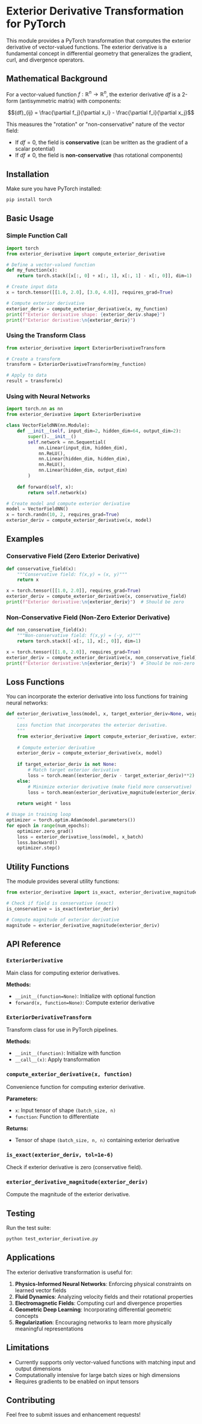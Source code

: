 # Exterior Derivative Transformation for PyTorch

This module provides a PyTorch transformation that computes the exterior derivative of vector-valued functions. The exterior derivative is a fundamental concept in differential geometry that generalizes the gradient, curl, and divergence operators.

## Mathematical Background

For a vector-valued function $f: \mathbb{R}^n \to \mathbb{R}^n$, the exterior derivative $df$ is a 2-form (antisymmetric matrix) with components:

$$(df)_{ij} = \frac{\partial f_j}{\partial x_i} - \frac{\partial f_i}{\partial x_j}$$

This measures the "rotation" or "non-conservative" nature of the vector field:
- If $df = 0$, the field is **conservative** (can be written as the gradient of a scalar potential)
- If $df \neq 0$, the field is **non-conservative** (has rotational components)

## Installation

Make sure you have PyTorch installed:
```bash
pip install torch
```

## Basic Usage

### Simple Function Call

```python
import torch
from exterior_derivative import compute_exterior_derivative

# Define a vector-valued function
def my_function(x):
    return torch.stack([x[:, 0] + x[:, 1], x[:, 1] - x[:, 0]], dim=1)

# Create input data
x = torch.tensor([[1.0, 2.0], [3.0, 4.0]], requires_grad=True)

# Compute exterior derivative
exterior_deriv = compute_exterior_derivative(x, my_function)
print(f"Exterior derivative shape: {exterior_deriv.shape}")
print(f"Exterior derivative:\n{exterior_deriv}")
```

### Using the Transform Class

```python
from exterior_derivative import ExteriorDerivativeTransform

# Create a transform
transform = ExteriorDerivativeTransform(my_function)

# Apply to data
result = transform(x)
```

### Using with Neural Networks

```python
import torch.nn as nn
from exterior_derivative import ExteriorDerivative

class VectorFieldNN(nn.Module):
    def __init__(self, input_dim=2, hidden_dim=64, output_dim=2):
        super().__init__()
        self.network = nn.Sequential(
            nn.Linear(input_dim, hidden_dim),
            nn.ReLU(),
            nn.Linear(hidden_dim, hidden_dim),
            nn.ReLU(),
            nn.Linear(hidden_dim, output_dim)
        )
    
    def forward(self, x):
        return self.network(x)

# Create model and compute exterior derivative
model = VectorFieldNN()
x = torch.randn(10, 2, requires_grad=True)
exterior_deriv = compute_exterior_derivative(x, model)
```

## Examples

### Conservative Field (Zero Exterior Derivative)

```python
def conservative_field(x):
    """Conservative field: f(x,y) = (x, y)"""
    return x

x = torch.tensor([[1.0, 2.0]], requires_grad=True)
exterior_deriv = compute_exterior_derivative(x, conservative_field)
print(f"Exterior derivative:\n{exterior_deriv}")  # Should be zero
```

### Non-Conservative Field (Non-Zero Exterior Derivative)

```python
def non_conservative_field(x):
    """Non-conservative field: f(x,y) = (-y, x)"""
    return torch.stack([-x[:, 1], x[:, 0]], dim=1)

x = torch.tensor([[1.0, 2.0]], requires_grad=True)
exterior_deriv = compute_exterior_derivative(x, non_conservative_field)
print(f"Exterior derivative:\n{exterior_deriv}")  # Should be non-zero
```

## Loss Functions

You can incorporate the exterior derivative into loss functions for training neural networks:

```python
def exterior_derivative_loss(model, x, target_exterior_deriv=None, weight=1.0):
    """
    Loss function that incorporates the exterior derivative.
    """
    from exterior_derivative import compute_exterior_derivative, exterior_derivative_magnitude
    
    # Compute exterior derivative
    exterior_deriv = compute_exterior_derivative(x, model)
    
    if target_exterior_deriv is not None:
        # Match target exterior derivative
        loss = torch.mean((exterior_deriv - target_exterior_deriv)**2)
    else:
        # Minimize exterior derivative (make field more conservative)
        loss = torch.mean(exterior_derivative_magnitude(exterior_deriv)**2)
    
    return weight * loss

# Usage in training loop
optimizer = torch.optim.Adam(model.parameters())
for epoch in range(num_epochs):
    optimizer.zero_grad()
    loss = exterior_derivative_loss(model, x_batch)
    loss.backward()
    optimizer.step()
```

## Utility Functions

The module provides several utility functions:

```python
from exterior_derivative import is_exact, exterior_derivative_magnitude

# Check if field is conservative (exact)
is_conservative = is_exact(exterior_deriv)

# Compute magnitude of exterior derivative
magnitude = exterior_derivative_magnitude(exterior_deriv)
```

## API Reference

### `ExteriorDerivative`

Main class for computing exterior derivatives.

**Methods:**
- `__init__(function=None)`: Initialize with optional function
- `forward(x, function=None)`: Compute exterior derivative

### `ExteriorDerivativeTransform`

Transform class for use in PyTorch pipelines.

**Methods:**
- `__init__(function)`: Initialize with function
- `__call__(x)`: Apply transformation

### `compute_exterior_derivative(x, function)`

Convenience function for computing exterior derivative.

**Parameters:**
- `x`: Input tensor of shape `(batch_size, n)`
- `function`: Function to differentiate

**Returns:**
- Tensor of shape `(batch_size, n, n)` containing exterior derivative

### `is_exact(exterior_deriv, tol=1e-6)`

Check if exterior derivative is zero (conservative field).

### `exterior_derivative_magnitude(exterior_deriv)`

Compute the magnitude of the exterior derivative.

## Testing

Run the test suite:

```bash
python test_exterior_derivative.py
```

## Applications

The exterior derivative transformation is useful for:

1. **Physics-Informed Neural Networks**: Enforcing physical constraints on learned vector fields
2. **Fluid Dynamics**: Analyzing velocity fields and their rotational properties
3. **Electromagnetic Fields**: Computing curl and divergence properties
4. **Geometric Deep Learning**: Incorporating differential geometric concepts
5. **Regularization**: Encouraging networks to learn more physically meaningful representations

## Limitations

- Currently supports only vector-valued functions with matching input and output dimensions
- Computationally intensive for large batch sizes or high dimensions
- Requires gradients to be enabled on input tensors

## Contributing

Feel free to submit issues and enhancement requests! 